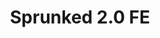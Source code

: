 ---
slug: sprunked-20-fe-1464
title: Sprunked 2.0 FE
description: "Sprunked 2.0 FE is an exciting online game. Play for free directly in your browser!"
icon: /images/popular_mods/Sprunked 2.0 FE.png
url: https://wowtbc.net/sprunkin/sprunked2-fe/index.html
previewImage: /images/popular_mods/Sprunked 2.0 FE.png
type: popular mods

# SEO配置
seo:
  title: "Sprunked 2.0 FE - Play Free Online Game | Fun Browser Games"
  description: "Sprunked 2.0 FE - Play this fun online game for free in your browser. No download required!"
  ogImage: "/images/popular_mods/Sprunked 2.0 FE.png"
  keywords: "sprunked-20-fe-1464, online game, browser game, free game, popular mods game, play online"

videoUrls:
  - https://www.youtube.com/embed/example1
  - https://www.youtube.com/embed/example2

whyPlay:
  title: "Why Play Sprunked 2.0 FE?"
  items:
    - "Immersive Gameplay: Sprunked 2.0 FE offers an engaging and immersive gaming experience that will keep you entertained for hours"
    - "Challenging Levels: Test your skills with increasingly difficult challenges and obstacles"
    - "Beautiful Graphics: Enjoy stunning visuals and smooth animations that bring the game world to life"
    - "Regular Updates: New content and features are added regularly to keep the game fresh and exciting"
    - "Free to Play: Experience all the fun without spending a penny"
    - "Community Features: Connect with other players, share strategies, and compete for high scores"
    - "Cross-Platform: Play on any device with a web browser, no downloads required"

features:
  title: "Key Features of Sprunked 2.0 FE"
  image: "/images/popular_mods/Sprunked 2.0 FE.png"
  items:
    - "Intuitive Controls: Easy to learn controls make Sprunked 2.0 FE accessible for players of all skill levels"
    - "Multiple Game Modes: Enjoy various gameplay options that provide different challenges and experiences"
    - "Character Customization: Personalize your gaming experience with unique characters and items"
    - "Achievement System: Complete special tasks to earn rewards and recognition"
    - "Leaderboards: Compete with players worldwide and see who can achieve the highest scores"

characteristics:
  title: "Game Characteristics"
  image: "/images/popular_mods/Sprunked 2.0 FE.png"
  items:
    - "Genre: Popular mods game with elements of strategy and skill"
    - "Difficulty: Suitable for both casual gamers and those seeking a challenge"
    - "Play Time: Quick sessions or extended gameplay, depending on your preference"
    - "Art Style: Vibrant and engaging visuals that enhance the gaming experience"
    - "Sound Design: Immersive audio that complements the gameplay perfectly"

info: "Sprunked 2.0 FE is an exciting online game that offers players a unique and engaging gaming experience. With its intuitive controls, stunning visuals, and challenging gameplay, Sprunked 2.0 FE provides hours of entertainment for players of all ages and skill levels. Whether you're looking for a quick gaming session during a break or an extended play session, Sprunked 2.0 FE delivers an immersive experience that will keep you coming back for more. The game features multiple levels of increasing difficulty, ensuring that players are constantly challenged as they progress. With regular updates adding new content and features, Sprunked 2.0 FE remains fresh and exciting, providing endless entertainment options for its growing community of players."

howToPlayIntro: "Welcome to Sprunked 2.0 FE! This guide will walk you through the basics and help you master the game. Whether you're a beginner or looking to improve your skills, these tips and instructions will enhance your gaming experience."

howToPlaySteps:
  - title: "Getting Started"
    description: "Begin your Sprunked 2.0 FE adventure by familiarizing yourself with the controls. Use your keyboard or mouse to navigate through the game interface. The tutorial will guide you through the basic mechanics and help you understand the objectives."
  - title: "Understanding the Objectives"
    description: "In Sprunked 2.0 FE, your main goal is to progress through levels by completing specific objectives. Each level presents unique challenges that require different strategies and approaches."
  - title: "Mastering the Controls"
    description: "Practice using the controls to improve your precision and reaction time. Sprunked 2.0 FE requires quick reflexes and strategic thinking to overcome obstacles and defeat opponents."
  - title: "Utilizing Power-ups"
    description: "Collect power-ups throughout the game to enhance your abilities and overcome difficult challenges. Each power-up offers unique advantages that can be crucial for success."
  - title: "Developing Strategies"
    description: "As you progress in Sprunked 2.0 FE, develop effective strategies for different scenarios. Analyze patterns, anticipate challenges, and adapt your approach to maximize your performance."

faq:
  title: "Frequently Asked Questions about Sprunked 2.0 FE"
  items:
    - question: "Is Sprunked 2.0 FE free to play?"
      answer: "Yes, Sprunked 2.0 FE is completely free to play directly in your web browser. No downloads or purchases are required to enjoy the full game experience."
    - question: "Can I play Sprunked 2.0 FE on mobile devices?"
      answer: "Yes, Sprunked 2.0 FE is optimized for both desktop and mobile play. You can enjoy the game on any device with a web browser and internet connection."
    - question: "Are there any in-game purchases?"
      answer: "While Sprunked 2.0 FE is free to play, there may be optional in-game purchases available for cosmetic items or additional features that don't affect core gameplay."
    - question: "How often is Sprunked 2.0 FE updated?"
      answer: "The developers regularly update Sprunked 2.0 FE with new content, features, and improvements based on player feedback and game performance."
    - question: "Can I play Sprunked 2.0 FE offline?"
      answer: "Currently, Sprunked 2.0 FE requires an internet connection to play as it's a browser-based online game."
    - question: "Is Sprunked 2.0 FE suitable for children?"
      answer: "Yes, Sprunked 2.0 FE is designed to be family-friendly and suitable for players of all ages."
    - question: "How do I report bugs or issues?"
      answer: "If you encounter any problems while playing Sprunked 2.0 FE, you can report them through the game's support page or contact the developers directly through their website."
    - question: "Still Have Questions?"
      answer: "If you have additional questions about Sprunked 2.0 FE that aren't covered in this FAQ, please visit our support center or contact our customer service team for assistance."
---